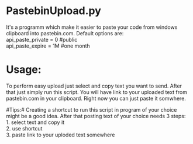 # PastebinUpload.py #
It's a programm which make it easier to paste your code from windows clipboard into <url>pastebin.com</url>. 
Default options are:<br/>
api_paste_private = 0 #public<br/>
api_paste_expire = 1M #one month<br/>

# Usage: #
To perform easy upload just select and copy text you want to send. After that just simply run this script. You will have link to your uploaded text from <url>pastebin.com</url> in your clipboard. Right now you can just paste it somwhere. <br/>

#Tips:#
Creating a shortcut to run this script in program of your choice might be a good idea. After that posting text of your choice needs 3 steps: <br/>
    1. select text and copy it<br/>
    2. use shortcut<br/>
    3. paste link to your uploded text somewhere<br/>
